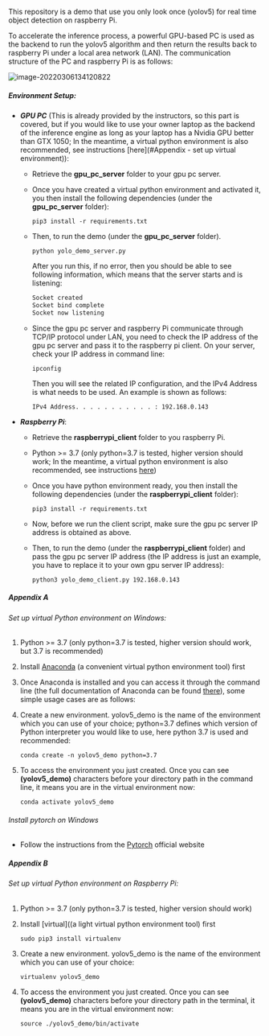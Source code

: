 This repository is a demo that use you only look once (yolov5) for real time object detection on raspberry Pi. 

To accelerate the inference process, a powerful GPU-based PC is used as the backend to run the yolov5 algorithm and then return the results back to raspberry Pi under a local area network (LAN). The communication structure of the PC and raspberry Pi is as follows:

![image-20220306134120822](C:\Users\51746\AppData\Roaming\Typora\typora-user-images\image-20220306134120822.png)



##### **Environment Setup**:

- ***GPU PC*** (This is already provided by the instructors, so this part is covered, but if you would like to use your owner laptop as the backend of the inference engine as long as your laptop has a Nvidia GPU better than GTX 1050; In the meantime, a virtual python environment is also recommended, see instructions [here](#Appendix - set up virtual environment)):

  - Retrieve the **gpu_pc_server** folder to your gpu pc server.

  - Once you have created a virtual python environment and activated it, you then install the following dependencies (under the **gpu_pc_server** folder):

    ```shell
    pip3 install -r requirements.txt
    ```

  - Then, to run the demo (under the **gpu_pc_server** folder). 

    ```shell
    python yolo_demo_server.py
    ```

    After you run this, if no error, then you should be able to see following information, which means that the server starts and is listening:

    ```python
    Socket created
    Socket bind complete
    Socket now listening
    ```

  - Since the gpu pc server and raspberry Pi communicate through TCP/IP protocol under LAN, you need to check the IP address of the gpu pc server and pass it to the raspberry pi client. On your server, check your IP address in command line:

    ```shell
    ipconfig
    ```

    Then you will see the related IP configuration, and the IPv4 Address is what needs to be used. An example is shown as follows:

    ```shell
    IPv4 Address. . . . . . . . . . . : 192.168.0.143
    ```

- ***Raspberry Pi***:

  - Retrieve the **raspberrypi_client** folder to you raspberry Pi.

  - Python >= 3.7 (only python=3.7 is tested, higher version should work; In the meantime, a virtual python environment is also recommended, see instructions [here](https://raspberrypi-aa.github.io/session4/venv.html))

  - Once you have python environment ready, you then install the following dependencies (under the **raspberrypi_client** folder):

    ```shell
    pip3 install -r requirements.txt
    ```

  - Now, before we run the client script, make sure the gpu pc server IP address is obtained as above.

  - Then, to run the demo (under the **raspberrypi_client** folder) and pass the gpu pc server IP address (the IP address is just an example, you have to replace it to your own gpu server IP address):

    ```shell
    python3 yolo_demo_client.py 192.168.0.143
    ```

##### Appendix A

###### Set up virtual Python environment on Windows:

1. Python >= 3.7 (only python=3.7 is tested, higher version should work, but 3.7 is recommended) 

2. Install [Anaconda](https://www.anaconda.com/) (a convenient virtual python environment tool) first

3. Once Anaconda is installed and you can access it through the command line (the full documentation of Anaconda can be found [there](https://docs.anaconda.com/anaconda/user-guide/getting-started/)), some simple usage cases are as follows:

4. Create a new environment. yolov5_demo is the name of the environment which you can use of your choice; python=3.7 defines which version of Python interpreter you would like to use, here python 3.7 is used and recommended:

   ```shell
   conda create -n yolov5_demo python=3.7
   ```

5. To access the environment you just created. Once you can see **(yolov5_demo)** characters before your directory path in the command line, it means you are in the virtual environment now:

   ```shell
   conda activate yolov5_demo
   ```

###### Install pytorch on Windows

- Follow the instructions from the [Pytorch](https://pytorch.org/get-started/locally/) official website

##### Appendix B

###### Set up virtual Python environment on Raspberry Pi:

1. Python >= 3.7 (only python=3.7 is tested, higher version should work) 

2. Install [virtual]((a light virtual python environment tool) first

   ```shell
   sudo pip3 install virtualenv
   ```

3. Create a new environment. yolov5_demo is the name of the environment which you can use of your choice:

   ```shell
   virtualenv yolov5_demo
   ```

4. To access the environment you just created. Once you can see **(yolov5_demo)** characters before your directory path in the terminal, it means you are in the virtual environment now:

   ```shell
   source ./yolov5_demo/bin/activate
   ```

